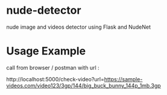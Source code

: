 # nude-detector

nude image and videos detector using Flask and NudeNet

# Usage Example

call from browser / postman with url :

http://localhost:5000/check-video?url=https://sample-videos.com/video123/3gp/144/big_buck_bunny_144p_1mb.3gp
